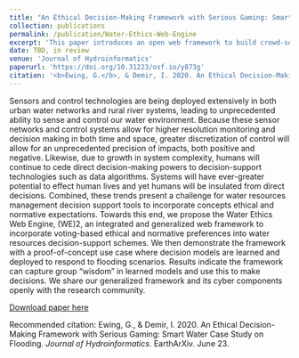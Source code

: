 ```yaml
---
title: "An Ethical Decision-Making Framework with Serious Gaming: Smart Water Case Study on Flooding"
collection: publications
permalink: /publication/Water-Ethics-Web-Engine
excerpt: 'This paper introduces an open web framework to build crowd-sourced decision models for ethical dilemmas in water resources.'
date: TBD, in review
venue: 'Journal of Hydroinformatics'
paperurl: 'https://doi.org/10.31223/osf.io/y873g'
citation: '<b>Ewing, G.</b>, & Demir, I. 2020. An Ethical Decision-Making Framework with Serious Gaming: Smart Water Case Study on Flooding. <i>Journal of Hydroinformatics</i>. EarthArXiv. June 23.'
---
```

Sensors and control technologies are being deployed extensively in both urban water networks and rural river systems, leading to unprecedented ability to sense and control our water environment. Because these sensor networks and control systems allow for higher resolution monitoring and decision making in both time and space, greater discretization of control will allow for an unprecedented precision of impacts, both positive and negative. Likewise, due to growth in system complexity, humans will continue to cede direct decision-making powers to decision-support technologies such as data algorithms. Systems will have ever-greater potential to effect human lives and yet humans will be insulated from direct decisions. Combined, these trends present a challenge for water resources management decision support tools to incorporate concepts ethical and normative expectations. Towards this end, we propose the Water Ethics Web Engine, (WE)2, an integrated and generalized web framework to incorporate voting-based ethical and normative preferences into water resources decision-support schemes. We then demonstrate the framework with a proof-of-concept use case where decision models are learned and deployed to respond to flooding scenarios. Results indicate the framework can capture group “wisdom” in learned models and use this to make decisions. We share our generalized framework and its cyber components openly with the research community.

[Download paper here](https://doi.org/10.31223/osf.io/y873g)

Recommended citation: Ewing, G., & Demir, I. 2020. An Ethical Decision-Making Framework with Serious Gaming: Smart Water Case Study on Flooding. <i>Journal of Hydroinformatics</i>. EarthArXiv. June 23.